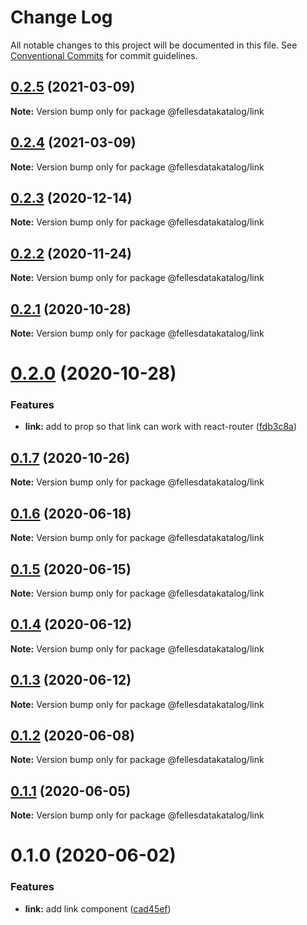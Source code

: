 # Change Log

All notable changes to this project will be documented in this file.
See [Conventional Commits](https://conventionalcommits.org) for commit guidelines.

## [0.2.5](https://github.com/fellesdatakatalog/fdk-kit/compare/@fellesdatakatalog/link@0.2.4...@fellesdatakatalog/link@0.2.5) (2021-03-09)

**Note:** Version bump only for package @fellesdatakatalog/link





## [0.2.4](https://github.com/fellesdatakatalog/fdk-kit/compare/@fellesdatakatalog/link@0.2.3...@fellesdatakatalog/link@0.2.4) (2021-03-09)

**Note:** Version bump only for package @fellesdatakatalog/link





## [0.2.3](https://github.com/fellesdatakatalog/fdk-kit/compare/@fellesdatakatalog/link@0.2.2...@fellesdatakatalog/link@0.2.3) (2020-12-14)

**Note:** Version bump only for package @fellesdatakatalog/link





## [0.2.2](https://github.com/fellesdatakatalog/fdk-kit/compare/@fellesdatakatalog/link@0.2.1...@fellesdatakatalog/link@0.2.2) (2020-11-24)

**Note:** Version bump only for package @fellesdatakatalog/link





## [0.2.1](https://github.com/fellesdatakatalog/fdk-kit/compare/@fellesdatakatalog/link@0.2.0...@fellesdatakatalog/link@0.2.1) (2020-10-28)

**Note:** Version bump only for package @fellesdatakatalog/link





# [0.2.0](https://github.com/fellesdatakatalog/fdk-kit/compare/@fellesdatakatalog/link@0.1.7...@fellesdatakatalog/link@0.2.0) (2020-10-28)


### Features

* **link:** add to prop so that link can work with react-router ([fdb3c8a](https://github.com/fellesdatakatalog/fdk-kit/commit/fdb3c8a06655d0ae9ad1b3ffb3d6628ff0932edc))





## [0.1.7](https://github.com/fellesdatakatalog/fdk-kit/compare/@fellesdatakatalog/link@0.1.6...@fellesdatakatalog/link@0.1.7) (2020-10-26)

**Note:** Version bump only for package @fellesdatakatalog/link





## [0.1.6](https://github.com/fellesdatakatalog/fdk-kit/compare/@fellesdatakatalog/link@0.1.5...@fellesdatakatalog/link@0.1.6) (2020-06-18)

**Note:** Version bump only for package @fellesdatakatalog/link





## [0.1.5](https://github.com/fellesdatakatalog/fdk-kit/compare/@fellesdatakatalog/link@0.1.4...@fellesdatakatalog/link@0.1.5) (2020-06-15)

**Note:** Version bump only for package @fellesdatakatalog/link





## [0.1.4](https://github.com/fellesdatakatalog/fdk-kit/compare/@fellesdatakatalog/link@0.1.3...@fellesdatakatalog/link@0.1.4) (2020-06-12)

**Note:** Version bump only for package @fellesdatakatalog/link





## [0.1.3](https://github.com/fellesdatakatalog/fdk-kit/compare/@fellesdatakatalog/link@0.1.2...@fellesdatakatalog/link@0.1.3) (2020-06-12)

**Note:** Version bump only for package @fellesdatakatalog/link





## [0.1.2](https://github.com/fellesdatakatalog/fdk-kit/compare/@fellesdatakatalog/link@0.1.1...@fellesdatakatalog/link@0.1.2) (2020-06-08)

**Note:** Version bump only for package @fellesdatakatalog/link





## [0.1.1](https://github.com/fellesdatakatalog/fdk-kit/compare/@fellesdatakatalog/link@0.1.0...@fellesdatakatalog/link@0.1.1) (2020-06-05)

**Note:** Version bump only for package @fellesdatakatalog/link





# 0.1.0 (2020-06-02)


### Features

* **link:** add link component ([cad45ef](https://github.com/fellesdatakatalog/fdk-kit/commit/cad45ef88266ff97a39101e30af9ea0c80e2ad8b))
